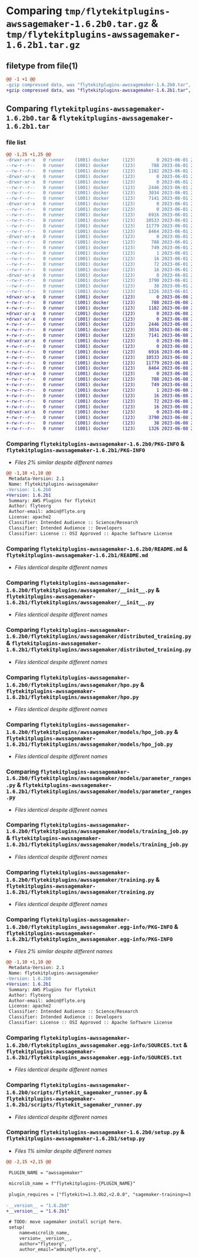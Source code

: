 # Comparing `tmp/flytekitplugins-awssagemaker-1.6.2b0.tar.gz` & `tmp/flytekitplugins-awssagemaker-1.6.2b1.tar.gz`

## filetype from file(1)

```diff
@@ -1 +1 @@
-gzip compressed data, was "flytekitplugins-awssagemaker-1.6.2b0.tar", last modified: Thu Jun  1 20:41:51 2023, max compression
+gzip compressed data, was "flytekitplugins-awssagemaker-1.6.2b1.tar", last modified: Thu Jun  8 23:49:40 2023, max compression
```

## Comparing `flytekitplugins-awssagemaker-1.6.2b0.tar` & `flytekitplugins-awssagemaker-1.6.2b1.tar`

### file list

```diff
@@ -1,25 +1,25 @@
-drwxr-xr-x   0 runner    (1001) docker     (123)        0 2023-06-01 20:41:51.791782 flytekitplugins-awssagemaker-1.6.2b0/
--rw-r--r--   0 runner    (1001) docker     (123)      788 2023-06-01 20:41:51.791782 flytekitplugins-awssagemaker-1.6.2b0/PKG-INFO
--rw-r--r--   0 runner    (1001) docker     (123)     1182 2023-06-01 20:41:31.000000 flytekitplugins-awssagemaker-1.6.2b0/README.md
-drwxr-xr-x   0 runner    (1001) docker     (123)        0 2023-06-01 20:41:51.787782 flytekitplugins-awssagemaker-1.6.2b0/flytekitplugins/
-drwxr-xr-x   0 runner    (1001) docker     (123)        0 2023-06-01 20:41:51.791782 flytekitplugins-awssagemaker-1.6.2b0/flytekitplugins/awssagemaker/
--rw-r--r--   0 runner    (1001) docker     (123)     2446 2023-06-01 20:41:31.000000 flytekitplugins-awssagemaker-1.6.2b0/flytekitplugins/awssagemaker/__init__.py
--rw-r--r--   0 runner    (1001) docker     (123)     3034 2023-06-01 20:41:31.000000 flytekitplugins-awssagemaker-1.6.2b0/flytekitplugins/awssagemaker/distributed_training.py
--rw-r--r--   0 runner    (1001) docker     (123)     7141 2023-06-01 20:41:31.000000 flytekitplugins-awssagemaker-1.6.2b0/flytekitplugins/awssagemaker/hpo.py
-drwxr-xr-x   0 runner    (1001) docker     (123)        0 2023-06-01 20:41:51.791782 flytekitplugins-awssagemaker-1.6.2b0/flytekitplugins/awssagemaker/models/
--rw-r--r--   0 runner    (1001) docker     (123)        0 2023-06-01 20:41:31.000000 flytekitplugins-awssagemaker-1.6.2b0/flytekitplugins/awssagemaker/models/__init__.py
--rw-r--r--   0 runner    (1001) docker     (123)     6916 2023-06-01 20:41:31.000000 flytekitplugins-awssagemaker-1.6.2b0/flytekitplugins/awssagemaker/models/hpo_job.py
--rw-r--r--   0 runner    (1001) docker     (123)    10533 2023-06-01 20:41:31.000000 flytekitplugins-awssagemaker-1.6.2b0/flytekitplugins/awssagemaker/models/parameter_ranges.py
--rw-r--r--   0 runner    (1001) docker     (123)    11779 2023-06-01 20:41:31.000000 flytekitplugins-awssagemaker-1.6.2b0/flytekitplugins/awssagemaker/models/training_job.py
--rw-r--r--   0 runner    (1001) docker     (123)     8464 2023-06-01 20:41:31.000000 flytekitplugins-awssagemaker-1.6.2b0/flytekitplugins/awssagemaker/training.py
-drwxr-xr-x   0 runner    (1001) docker     (123)        0 2023-06-01 20:41:51.791782 flytekitplugins-awssagemaker-1.6.2b0/flytekitplugins_awssagemaker.egg-info/
--rw-r--r--   0 runner    (1001) docker     (123)      788 2023-06-01 20:41:51.000000 flytekitplugins-awssagemaker-1.6.2b0/flytekitplugins_awssagemaker.egg-info/PKG-INFO
--rw-r--r--   0 runner    (1001) docker     (123)      749 2023-06-01 20:41:51.000000 flytekitplugins-awssagemaker-1.6.2b0/flytekitplugins_awssagemaker.egg-info/SOURCES.txt
--rw-r--r--   0 runner    (1001) docker     (123)        1 2023-06-01 20:41:51.000000 flytekitplugins-awssagemaker-1.6.2b0/flytekitplugins_awssagemaker.egg-info/dependency_links.txt
--rw-r--r--   0 runner    (1001) docker     (123)       16 2023-06-01 20:41:51.000000 flytekitplugins-awssagemaker-1.6.2b0/flytekitplugins_awssagemaker.egg-info/namespace_packages.txt
--rw-r--r--   0 runner    (1001) docker     (123)       72 2023-06-01 20:41:51.000000 flytekitplugins-awssagemaker-1.6.2b0/flytekitplugins_awssagemaker.egg-info/requires.txt
--rw-r--r--   0 runner    (1001) docker     (123)       16 2023-06-01 20:41:51.000000 flytekitplugins-awssagemaker-1.6.2b0/flytekitplugins_awssagemaker.egg-info/top_level.txt
-drwxr-xr-x   0 runner    (1001) docker     (123)        0 2023-06-01 20:41:51.791782 flytekitplugins-awssagemaker-1.6.2b0/scripts/
--rw-r--r--   0 runner    (1001) docker     (123)     3790 2023-06-01 20:41:31.000000 flytekitplugins-awssagemaker-1.6.2b0/scripts/flytekit_sagemaker_runner.py
--rw-r--r--   0 runner    (1001) docker     (123)       38 2023-06-01 20:41:51.791782 flytekitplugins-awssagemaker-1.6.2b0/setup.cfg
--rw-r--r--   0 runner    (1001) docker     (123)     1326 2023-06-01 20:41:50.000000 flytekitplugins-awssagemaker-1.6.2b0/setup.py
+drwxr-xr-x   0 runner    (1001) docker     (123)        0 2023-06-08 23:49:40.083212 flytekitplugins-awssagemaker-1.6.2b1/
+-rw-r--r--   0 runner    (1001) docker     (123)      788 2023-06-08 23:49:40.079213 flytekitplugins-awssagemaker-1.6.2b1/PKG-INFO
+-rw-r--r--   0 runner    (1001) docker     (123)     1182 2023-06-08 23:49:15.000000 flytekitplugins-awssagemaker-1.6.2b1/README.md
+drwxr-xr-x   0 runner    (1001) docker     (123)        0 2023-06-08 23:49:40.079213 flytekitplugins-awssagemaker-1.6.2b1/flytekitplugins/
+drwxr-xr-x   0 runner    (1001) docker     (123)        0 2023-06-08 23:49:40.079213 flytekitplugins-awssagemaker-1.6.2b1/flytekitplugins/awssagemaker/
+-rw-r--r--   0 runner    (1001) docker     (123)     2446 2023-06-08 23:49:15.000000 flytekitplugins-awssagemaker-1.6.2b1/flytekitplugins/awssagemaker/__init__.py
+-rw-r--r--   0 runner    (1001) docker     (123)     3034 2023-06-08 23:49:15.000000 flytekitplugins-awssagemaker-1.6.2b1/flytekitplugins/awssagemaker/distributed_training.py
+-rw-r--r--   0 runner    (1001) docker     (123)     7141 2023-06-08 23:49:15.000000 flytekitplugins-awssagemaker-1.6.2b1/flytekitplugins/awssagemaker/hpo.py
+drwxr-xr-x   0 runner    (1001) docker     (123)        0 2023-06-08 23:49:40.079213 flytekitplugins-awssagemaker-1.6.2b1/flytekitplugins/awssagemaker/models/
+-rw-r--r--   0 runner    (1001) docker     (123)        0 2023-06-08 23:49:15.000000 flytekitplugins-awssagemaker-1.6.2b1/flytekitplugins/awssagemaker/models/__init__.py
+-rw-r--r--   0 runner    (1001) docker     (123)     6916 2023-06-08 23:49:15.000000 flytekitplugins-awssagemaker-1.6.2b1/flytekitplugins/awssagemaker/models/hpo_job.py
+-rw-r--r--   0 runner    (1001) docker     (123)    10533 2023-06-08 23:49:15.000000 flytekitplugins-awssagemaker-1.6.2b1/flytekitplugins/awssagemaker/models/parameter_ranges.py
+-rw-r--r--   0 runner    (1001) docker     (123)    11779 2023-06-08 23:49:15.000000 flytekitplugins-awssagemaker-1.6.2b1/flytekitplugins/awssagemaker/models/training_job.py
+-rw-r--r--   0 runner    (1001) docker     (123)     8464 2023-06-08 23:49:15.000000 flytekitplugins-awssagemaker-1.6.2b1/flytekitplugins/awssagemaker/training.py
+drwxr-xr-x   0 runner    (1001) docker     (123)        0 2023-06-08 23:49:40.079213 flytekitplugins-awssagemaker-1.6.2b1/flytekitplugins_awssagemaker.egg-info/
+-rw-r--r--   0 runner    (1001) docker     (123)      788 2023-06-08 23:49:40.000000 flytekitplugins-awssagemaker-1.6.2b1/flytekitplugins_awssagemaker.egg-info/PKG-INFO
+-rw-r--r--   0 runner    (1001) docker     (123)      749 2023-06-08 23:49:40.000000 flytekitplugins-awssagemaker-1.6.2b1/flytekitplugins_awssagemaker.egg-info/SOURCES.txt
+-rw-r--r--   0 runner    (1001) docker     (123)        1 2023-06-08 23:49:40.000000 flytekitplugins-awssagemaker-1.6.2b1/flytekitplugins_awssagemaker.egg-info/dependency_links.txt
+-rw-r--r--   0 runner    (1001) docker     (123)       16 2023-06-08 23:49:40.000000 flytekitplugins-awssagemaker-1.6.2b1/flytekitplugins_awssagemaker.egg-info/namespace_packages.txt
+-rw-r--r--   0 runner    (1001) docker     (123)       72 2023-06-08 23:49:40.000000 flytekitplugins-awssagemaker-1.6.2b1/flytekitplugins_awssagemaker.egg-info/requires.txt
+-rw-r--r--   0 runner    (1001) docker     (123)       16 2023-06-08 23:49:40.000000 flytekitplugins-awssagemaker-1.6.2b1/flytekitplugins_awssagemaker.egg-info/top_level.txt
+drwxr-xr-x   0 runner    (1001) docker     (123)        0 2023-06-08 23:49:40.079213 flytekitplugins-awssagemaker-1.6.2b1/scripts/
+-rw-r--r--   0 runner    (1001) docker     (123)     3790 2023-06-08 23:49:15.000000 flytekitplugins-awssagemaker-1.6.2b1/scripts/flytekit_sagemaker_runner.py
+-rw-r--r--   0 runner    (1001) docker     (123)       38 2023-06-08 23:49:40.083212 flytekitplugins-awssagemaker-1.6.2b1/setup.cfg
+-rw-r--r--   0 runner    (1001) docker     (123)     1326 2023-06-08 23:49:38.000000 flytekitplugins-awssagemaker-1.6.2b1/setup.py
```

### Comparing `flytekitplugins-awssagemaker-1.6.2b0/PKG-INFO` & `flytekitplugins-awssagemaker-1.6.2b1/PKG-INFO`

 * *Files 2% similar despite different names*

```diff
@@ -1,10 +1,10 @@
 Metadata-Version: 2.1
 Name: flytekitplugins-awssagemaker
-Version: 1.6.2b0
+Version: 1.6.2b1
 Summary: AWS Plugins for flytekit
 Author: flyteorg
 Author-email: admin@flyte.org
 License: apache2
 Classifier: Intended Audience :: Science/Research
 Classifier: Intended Audience :: Developers
 Classifier: License :: OSI Approved :: Apache Software License
```

### Comparing `flytekitplugins-awssagemaker-1.6.2b0/README.md` & `flytekitplugins-awssagemaker-1.6.2b1/README.md`

 * *Files identical despite different names*

### Comparing `flytekitplugins-awssagemaker-1.6.2b0/flytekitplugins/awssagemaker/__init__.py` & `flytekitplugins-awssagemaker-1.6.2b1/flytekitplugins/awssagemaker/__init__.py`

 * *Files identical despite different names*

### Comparing `flytekitplugins-awssagemaker-1.6.2b0/flytekitplugins/awssagemaker/distributed_training.py` & `flytekitplugins-awssagemaker-1.6.2b1/flytekitplugins/awssagemaker/distributed_training.py`

 * *Files identical despite different names*

### Comparing `flytekitplugins-awssagemaker-1.6.2b0/flytekitplugins/awssagemaker/hpo.py` & `flytekitplugins-awssagemaker-1.6.2b1/flytekitplugins/awssagemaker/hpo.py`

 * *Files identical despite different names*

### Comparing `flytekitplugins-awssagemaker-1.6.2b0/flytekitplugins/awssagemaker/models/hpo_job.py` & `flytekitplugins-awssagemaker-1.6.2b1/flytekitplugins/awssagemaker/models/hpo_job.py`

 * *Files identical despite different names*

### Comparing `flytekitplugins-awssagemaker-1.6.2b0/flytekitplugins/awssagemaker/models/parameter_ranges.py` & `flytekitplugins-awssagemaker-1.6.2b1/flytekitplugins/awssagemaker/models/parameter_ranges.py`

 * *Files identical despite different names*

### Comparing `flytekitplugins-awssagemaker-1.6.2b0/flytekitplugins/awssagemaker/models/training_job.py` & `flytekitplugins-awssagemaker-1.6.2b1/flytekitplugins/awssagemaker/models/training_job.py`

 * *Files identical despite different names*

### Comparing `flytekitplugins-awssagemaker-1.6.2b0/flytekitplugins/awssagemaker/training.py` & `flytekitplugins-awssagemaker-1.6.2b1/flytekitplugins/awssagemaker/training.py`

 * *Files identical despite different names*

### Comparing `flytekitplugins-awssagemaker-1.6.2b0/flytekitplugins_awssagemaker.egg-info/PKG-INFO` & `flytekitplugins-awssagemaker-1.6.2b1/flytekitplugins_awssagemaker.egg-info/PKG-INFO`

 * *Files 2% similar despite different names*

```diff
@@ -1,10 +1,10 @@
 Metadata-Version: 2.1
 Name: flytekitplugins-awssagemaker
-Version: 1.6.2b0
+Version: 1.6.2b1
 Summary: AWS Plugins for flytekit
 Author: flyteorg
 Author-email: admin@flyte.org
 License: apache2
 Classifier: Intended Audience :: Science/Research
 Classifier: Intended Audience :: Developers
 Classifier: License :: OSI Approved :: Apache Software License
```

### Comparing `flytekitplugins-awssagemaker-1.6.2b0/flytekitplugins_awssagemaker.egg-info/SOURCES.txt` & `flytekitplugins-awssagemaker-1.6.2b1/flytekitplugins_awssagemaker.egg-info/SOURCES.txt`

 * *Files identical despite different names*

### Comparing `flytekitplugins-awssagemaker-1.6.2b0/scripts/flytekit_sagemaker_runner.py` & `flytekitplugins-awssagemaker-1.6.2b1/scripts/flytekit_sagemaker_runner.py`

 * *Files identical despite different names*

### Comparing `flytekitplugins-awssagemaker-1.6.2b0/setup.py` & `flytekitplugins-awssagemaker-1.6.2b1/setup.py`

 * *Files 1% similar despite different names*

```diff
@@ -2,15 +2,15 @@
 
 PLUGIN_NAME = "awssagemaker"
 
 microlib_name = f"flytekitplugins-{PLUGIN_NAME}"
 
 plugin_requires = ["flytekit>=1.3.0b2,<2.0.0", "sagemaker-training>=3.6.2,<4.0.0", "retry2==0.9.5"]
 
-__version__ = "1.6.2b0"
+__version__ = "1.6.2b1"
 
 # TODO: move sagemaker install script here.
 setup(
     name=microlib_name,
     version=__version__,
     author="flyteorg",
     author_email="admin@flyte.org",
```

